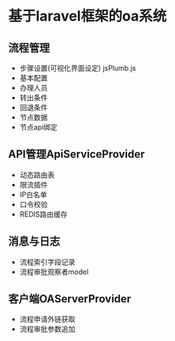 # 基于laravel框架的oa系统

## 流程管理
- 步骤设置(可视化界面设定) jsPlumb.js
- 基本配置
- 办理人员
- 转出条件
- 回退条件
- 节点数据
- 节点api绑定

## API管理ApiServiceProvider
- 动态路由表
- 限流插件
- IP白名单
- 口令校验
- REDIS路由缓存

## 消息与日志
- 流程索引字段记录
- 流程审批观察者model

## 客户端OAServerProvider
- 流程申请外链获取
- 流程审批参数追加
